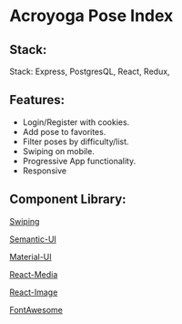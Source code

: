 # Acroyoga Pose Index

## Stack:
Stack: Express, PostgresQL, React, Redux,

## Features:

 * Login/Register with cookies.
 * Add pose to favorites.
 * Filter poses by difficulty/list.
 * Swiping on mobile. 
 * Progressive App functionality.
 * Responsive

## Component Library:

[Swiping](https://github.com/voronianski/react-swipe)

[Semantic-UI](https://react.semantic-ui.com/)

[Material-UI](http://material-ui.com/)

[React-Media](https://github.com/reacttraining/react-media)

[React-Image](https://github.com/yuanyan/react-image)

[FontAwesome](http://fontawesome.io/)



